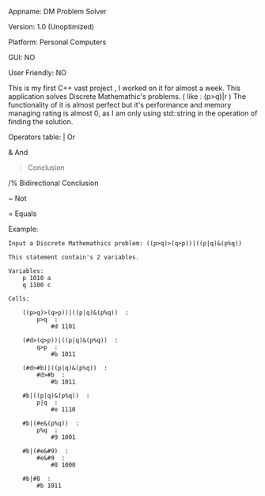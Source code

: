 Appname: DM Problem Solver

Version: 1.0 (Unoptimized)

Platform: Personal Computers

GUI: NO

User Friendly: NO

This is my first C++ vast project , I worked on it for almost a week.
This application solves Discrete Mathemathic's problems. ( like : (p>q)|r )
The functionality of it is almost perfect but it's performance and memory managing rating is almost 0, 
as I am only using std::string in the operation of finding the solution.

Operators table:
  | Or
  
  & And
  
  > Conclusion

  /% Bidirectional Conclusion
  
  ~ Not
  
  = Equals
  


Example:

    Input a Discrete Mathemathics problem: ((p>q)>(q>p))|((p|q)&(p%q))             

    This statement contain's 2 variables.

    Variables:
        p 1010 a
        q 1100 c

    Cells:

        ((p>q)>(q>p))|((p|q)&(p%q))  : 
            p>q  : 
                #d 1101

        (#d>(q>p))|((p|q)&(p%q))  : 
            q>p  : 
                #b 1011

        (#d>#b)|((p|q)&(p%q))  : 
            #d>#b  : 
                #b 1011

        #b|((p|q)&(p%q))  : 
            p|q  : 
                #e 1110

        #b|(#e&(p%q))  : 
            p%q  : 
                #9 1001

        #b|(#e&#9)  : 
            #e&#9  : 
                #8 1000

        #b|#8  : 
            #b 1011





